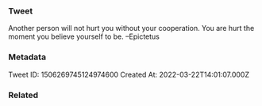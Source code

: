 ### Tweet
Another person will not hurt you without your cooperation. You are hurt the moment you believe yourself to be. –Epictetus

### Metadata
Tweet ID: 1506269745124974600
Created At: 2022-03-22T14:01:07.000Z

### Related

